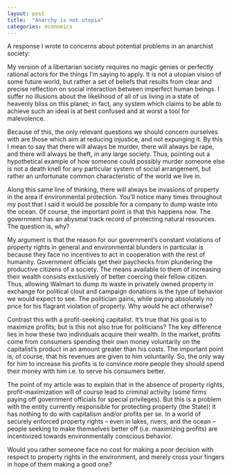 ```yaml
---
layout: post
title:  "Anarchy is not utopia"
categories: economics
---
```


A response I wrote to concerns about potential problems in an anarchist society:

My version of a libertarian society requires no magic genies or perfectly rational actors for the things I’m saying to apply. It is not a utopian vision of some future world, but rather a set of beliefs that results from clear and precise reflection on social interaction between imperfect human beings. I suffer no illusions about the likelihood of all of us living in a state of heavenly bliss on this planet; in fact, any system which claims to be able to achieve such an ideal is at best confused and at worst a tool for malevolence.

Because of this, the only relevant questions we should concern ourselves with are those which aim at reducing injustice, and not expunging it. By this I mean to say that there will always be murder, there will always be rape, and there will always be theft, in any large society. Thus, pointing out a hypothetical example of how someone could possibly murder someone else is not a death knell for any particular system of social arrangement, but rather an unfortunate common characteristic of the world we live in.

Along this same line of thinking, there will always be invasions of property in the area if environmental protection. You’ll notice many times throughout my post that I said it would be possible for a company to dump waste into the ocean. Of course, the important point is that this happens now. The government has an abysmal track record of protecting natural resources. The question is, why?

My argument is that the reason for our government’s constant violations of property rights in general and environmental blunders in particular is because they face no incentives to act in cooperation with the rest of humanity. Government officials get their paychecks from plundering the productive citizens of a society. The means available to them of increasing their wealth consists exclusively of better coercing their fellow citizen. Thus, allowing Walmart to dump its waste in privately owned property in exchange for political clout and campaign donations is the type of behavior we would expect to see. The politician gains, while paying absolutely no price for his flagrant violation of property. Why would he act otherwise?

Contrast this with a profit-seeking capitalist. It’s true that his goal is to maximize profits; but is this not also true for politicians? The key difference lies in how these two individuals acquire their wealth. In the market, profits come from consumers spending their own money voluntarily on the capitalist’s product in an amount greater than his costs. The important point is, of course, that his revenues are given to him voluntarily. So, the only way for him to increase his profits is to convince more people they should spend their money with him i.e. to serve his consumers better.

The point of my article was to explain that in the absence of property rights, profit-maximization will of course lead to criminal activity (some firms paying off government officials for special privileges). But this is a problem with the entity currently responsible for protecting property (the State)! It has nothing to do with capitalism and/or profits per se. In a world of securely enforced property rights – even in lakes, rivers, and the ocean – people seeking to make themselves better off (i.e. maximizing profits) are incentivized towards environmentally conscious behavior.

Would you rather someone face no cost for making a poor decision with respect to property rights in the environment, and merely cross your fingers in hope of them making a good one?